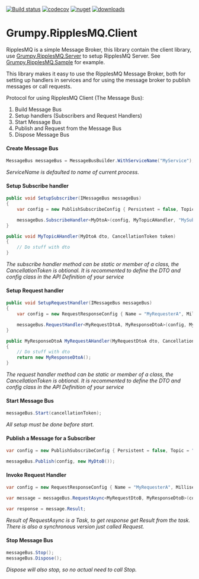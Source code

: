 [![Build status](https://ci.appveyor.com/api/projects/status/9aiyqm4it2np1x3p?svg=true)](https://ci.appveyor.com/project/GrumpyBusted/grumpy-ripplesmq-client)
[![codecov](https://codecov.io/gh/GrumpyBusted/Grumpy.RipplesMQ.Client/branch/master/graph/badge.svg)](https://codecov.io/gh/GrumpyBusted/Grumpy.RipplesMQ.Client)
[![nuget](https://img.shields.io/nuget/v/Grumpy.RipplesMQ.Client.svg)](https://www.nuget.org/packages/Grumpy.RipplesMQ.Client/)
[![downloads](https://img.shields.io/nuget/dt/Grumpy.RipplesMQ.Client.svg)](https://www.nuget.org/packages/Grumpy.RipplesMQ.Client/)

# Grumpy.RipplesMQ.Client
RipplesMQ is a simple Message Broker, this library contain the client library, use
[Grumpy.RipplesMQ.Server](https://github.com/GrumpyBusted/Grumpy.RipplesMQ.Server) to setup RipplesMQ Server.
See [Grumpy.RipplesMQ.Sample](https://github.com/GrumpyBusted/Grumpy.RipplesMQ.Sample) for example.

This library makes it easy to use the RipplesMQ Message Broker, both for setting up handlers in services and
for using the message broker to publish messages or call requests.

Protocol for using RipplesMQ Client (The Message Bus):
1) Build Message Bus
2) Setup handlers (Subscribers and Request Handlers)
3) Start Message Bus
4) Publish and Request from the Message Bus
5) Dispose Message Bus

#### Create Message Bus
```csharp
MessageBus messageBus = MessageBusBuilder.WithServiceName("MyService");
```
_ServiceName is defaulted to name of current process._

#### Setup Subscribe handler
```csharp
public void SetupSubscriber(IMessageBus messageBus) 
{
    var config = new PublishSubscribeConfig { Persistent = false, Topic = "MyTopicA" };

    messageBus.SubscribeHandler<MyDtoA>(config, MyTopicAHandler, "MySubscriberName");
}

public void MyTopicAHandler(MyDtoA dto, CancellationToken token)
{
    // Do stuff with dto
}
```
_The subscribe handler method can be static or member of a class, the CancellationToken is obtional.
It is recommented to define the DTO and config class in the API Definition of your service_

#### Setup Request handler
```csharp
public void SetupRequestHandler(IMessageBus messageBus) 
{
    var config = new RequestResponseConfig { Name = "MyRequesterA", MillisecondsTimeout = 100 };

    messageBus.RequestHandler<MyRequestDtoA, MyResponseDtoA>(config, MyRequestAHandler);
}

public MyResponseDtoA MyRequestAHandler(MyRequestDtoA dto, CancellationToken token)
{
    // Do stuff with dto
    return new MyResponseDtoA();
}
```
_The request handler method can be static or member of a class, the CancellationToken is obtional.
It is recommented to define the DTO and config class in the API Definition of your service_

#### Start Message Bus
```csharp
messageBus.Start(cancellationToken);
```
_All setup must be done before start._

#### Publish a Message for a Subscriber
```csharp
var config = new PublishSubscribeConfig { Persistent = false, Topic = "MyTopicB" };

messageBus.Publish(config, new MyDtoB());
```

#### Invoke Request Handler 
```csharp
var config = new RequestResponseConfig { Name = "MyRequesterA", MillisecondsTimeout = 100 };

var message = messageBus.RequestAsync<MyRequestDtoB, MyResponseDtoB>(config, new MyRequestDtoB());

var response = message.Result;
```
_Result of RequestAsync is a Task, to get response get Result from the task. There is also a synchronous version just called Request._

#### Stop Message Bus
```csharp
messageBus.Stop();
messageBus.Dispose();
```
_Dispose will also stop, so no actual need to call Stop._
